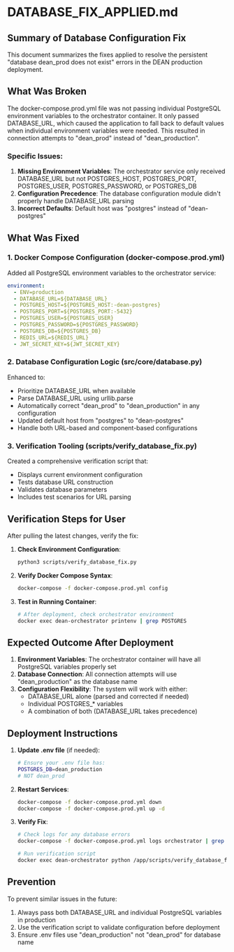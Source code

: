 # DATABASE_FIX_APPLIED.md

## Summary of Database Configuration Fix

This document summarizes the fixes applied to resolve the persistent "database dean_prod does not exist" errors in the DEAN production deployment.

## What Was Broken

The docker-compose.prod.yml file was not passing individual PostgreSQL environment variables to the orchestrator container. It only passed DATABASE_URL, which caused the application to fall back to default values when individual environment variables were needed. This resulted in connection attempts to "dean_prod" instead of "dean_production".

### Specific Issues:
1. **Missing Environment Variables**: The orchestrator service only received DATABASE_URL but not POSTGRES_HOST, POSTGRES_PORT, POSTGRES_USER, POSTGRES_PASSWORD, or POSTGRES_DB
2. **Configuration Precedence**: The database configuration module didn't properly handle DATABASE_URL parsing
3. **Incorrect Defaults**: Default host was "postgres" instead of "dean-postgres"

## What Was Fixed

### 1. Docker Compose Configuration (docker-compose.prod.yml)
Added all PostgreSQL environment variables to the orchestrator service:
```yaml
environment:
  - ENV=production
  - DATABASE_URL=${DATABASE_URL}
  - POSTGRES_HOST=${POSTGRES_HOST:-dean-postgres}
  - POSTGRES_PORT=${POSTGRES_PORT:-5432}
  - POSTGRES_USER=${POSTGRES_USER}
  - POSTGRES_PASSWORD=${POSTGRES_PASSWORD}
  - POSTGRES_DB=${POSTGRES_DB}
  - REDIS_URL=${REDIS_URL}
  - JWT_SECRET_KEY=${JWT_SECRET_KEY}
```

### 2. Database Configuration Logic (src/core/database.py)
Enhanced to:
- Prioritize DATABASE_URL when available
- Parse DATABASE_URL using urllib.parse
- Automatically correct "dean_prod" to "dean_production" in any configuration
- Updated default host from "postgres" to "dean-postgres"
- Handle both URL-based and component-based configurations

### 3. Verification Tooling (scripts/verify_database_fix.py)
Created a comprehensive verification script that:
- Displays current environment configuration
- Tests database URL construction
- Validates database parameters
- Includes test scenarios for URL parsing

## Verification Steps for User

After pulling the latest changes, verify the fix:

1. **Check Environment Configuration**:
   ```bash
   python3 scripts/verify_database_fix.py
   ```

2. **Verify Docker Compose Syntax**:
   ```bash
   docker-compose -f docker-compose.prod.yml config
   ```

3. **Test in Running Container**:
   ```bash
   # After deployment, check orchestrator environment
   docker exec dean-orchestrator printenv | grep POSTGRES
   ```

## Expected Outcome After Deployment

1. **Environment Variables**: The orchestrator container will have all PostgreSQL variables properly set
2. **Database Connection**: All connection attempts will use "dean_production" as the database name
3. **Configuration Flexibility**: The system will work with either:
   - DATABASE_URL alone (parsed and corrected if needed)
   - Individual POSTGRES_* variables
   - A combination of both (DATABASE_URL takes precedence)

## Deployment Instructions

1. **Update .env file** (if needed):
   ```bash
   # Ensure your .env file has:
   POSTGRES_DB=dean_production
   # NOT dean_prod
   ```

2. **Restart Services**:
   ```bash
   docker-compose -f docker-compose.prod.yml down
   docker-compose -f docker-compose.prod.yml up -d
   ```

3. **Verify Fix**:
   ```bash
   # Check logs for any database errors
   docker-compose -f docker-compose.prod.yml logs orchestrator | grep -i "database"
   
   # Run verification script
   docker exec dean-orchestrator python /app/scripts/verify_database_fix.py
   ```

## Prevention

To prevent similar issues in the future:
1. Always pass both DATABASE_URL and individual PostgreSQL variables in production
2. Use the verification script to validate configuration before deployment
3. Ensure .env files use "dean_production" not "dean_prod" for database name